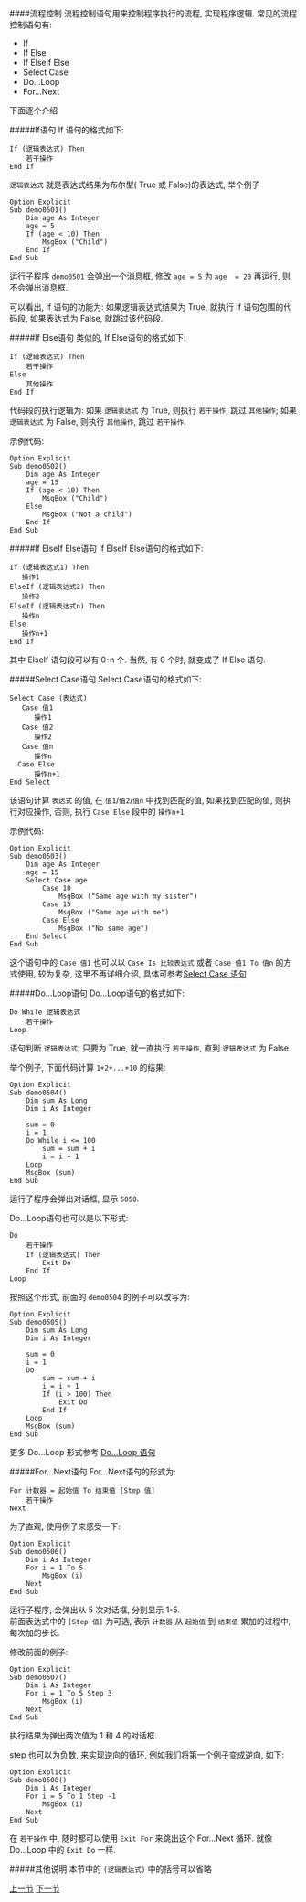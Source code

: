 ####流程控制
流程控制语句用来控制程序执行的流程, 实现程序逻辑. 常见的流程控制语句有:

* If
* If Else
* If ElseIf Else
* Select Case
* Do...Loop
* For...Next

下面逐个介绍

#####If语句
If 语句的格式如下:

```
If (逻辑表达式) Then
	若干操作
End If
```

`逻辑表达式` 就是表达式结果为布尔型( True 或 False)的表达式, 举个例子

```
Option Explicit
Sub demo0501()
    Dim age As Integer
    age = 5
    If (age < 10) Then
        MsgBox ("Child")
    End If
End Sub
```

运行子程序 `demo0501` 会弹出一个消息框, 修改 `age = 5` 为 `age  = 20` 再运行, 则不会弹出消息框.

可以看出, If 语句的功能为: 如果逻辑表达式结果为 True, 就执行 If 语句包围的代码段, 如果表达式为 False, 就跳过该代码段.

#####If Else语句
类似的, If Else语句的格式如下:

```
If (逻辑表达式) Then
    若干操作
Else
    其他操作
End If
```
代码段的执行逻辑为: 如果 `逻辑表达式` 为 True, 则执行 `若干操作`, 跳过 `其他操作`; 如果 `逻辑表达式` 为 False, 则执行 `其他操作`, 跳过 `若干操作`.

示例代码:

```
Option Explicit
Sub demo0502()
    Dim age As Integer
    age = 15
    If (age < 10) Then
        MsgBox ("Child")
    Else
        MsgBox ("Not a child")
    End If
End Sub
```

#####If ElseIf Else语句
If ElseIf Else语句的格式如下:

```
If (逻辑表达式1) Then
   操作1
ElseIf (逻辑表达式2) Then
   操作2
ElseIf (逻辑表达式n) Then
   操作n
Else
   操作n+1
End If
```

其中 ElseIf 语句段可以有 0-n 个. 当然, 有 0 个时, 就变成了 If Else 语句.


#####Select Case语句
Select Case语句的格式如下:

```
Select Case (表达式)
   Case 值1
      操作1
   Case 值2
      操作2
   Case 值n
      操作n   
  Case Else
      操作n+1
End Select
```

该语句计算 `表达式` 的值, 在 `值1`/`值2`/`值n` 中找到匹配的值, 如果找到匹配的值, 则执行对应操作, 否则, 执行 `Case Else` 段中的 `操作n+1`

示例代码:

```
Option Explicit
Sub demo0503()
    Dim age As Integer
    age = 15
    Select Case age
        Case 10
            MsgBox ("Same age with my sister")
        Case 15
            MsgBox ("Same age with me")
        Case Else
            MsgBox ("No same age")
    End Select
End Sub
```

这个语句中的 `Case 值1` 也可以以 `Case Is 比较表达式` 或者 `Case 值1 To 值n` 的方式使用, 较为复杂, 这里不再详细介绍, 具体可参考[Select Case 语句](https://msdn.microsoft.com/ZH-CN/library/office/gg278665.aspx)

#####Do...Loop语句
Do...Loop语句的格式如下:

```
Do While 逻辑表达式
	若干操作
Loop
```

语句判断 `逻辑表达式`, 只要为 True, 就一直执行 `若干操作`, 直到 `逻辑表达式` 为 False.

举个例子, 下面代码计算 `1+2+...+10` 的结果:

```
Option Explicit
Sub demo0504()
    Dim sum As Long
    Dim i As Integer
    
    sum = 0
    i = 1
    Do While i <= 100
        sum = sum + i
        i = i + 1
    Loop
    MsgBox (sum)
End Sub
```

运行子程序会弹出对话框, 显示 `5050`.

Do...Loop语句也可以是以下形式:

```
Do
	若干操作
	If (逻辑表达式) Then
		Exit Do
	End If
Loop
```

按照这个形式, 前面的 `demo0504` 的例子可以改写为:

```
Option Explicit
Sub demo0505()
    Dim sum As Long
    Dim i As Integer
    
    sum = 0
    i = 1
    Do
        sum = sum + i
        i = i + 1
        If (i > 100) Then
            Exit Do
        End If
    Loop
    MsgBox (sum)
End Sub
```

更多 Do...Loop 形式参考 [Do...Loop 语句](https://msdn.microsoft.com/ZH-CN/library/office/gg278815.aspx)

#####For...Next语句
For...Next语句的形式为:

```
For 计数器 = 起始值 To 结束值 [Step 值]
    若干操作
Next
```

为了直观, 使用例子来感受一下:

```
Option Explicit
Sub demo0506()
    Dim i As Integer
    For i = 1 To 5
        MsgBox (i)
    Next
End Sub
```

运行子程序, 会弹出从 5 次对话框, 分别显示 1-5.  
前面表达式中的 `[Step 值]` 为可选, 表示 `计数器` 从 `起始值` 到 `结束值` 累加的过程中, 每次加的步长.

修改前面的例子:

```
Option Explicit
Sub demo0507()
    Dim i As Integer
    For i = 1 To 5 Step 3
        MsgBox (i)
    Next
End Sub
```

执行结果为弹出两次值为 1 和 4 的对话框.  

step 也可以为负数, 来实现逆向的循环, 例如我们将第一个例子变成逆向, 如下: 

```
Option Explicit
Sub demo0508()
    Dim i As Integer
    For i = 5 To 1 Step -1
        MsgBox (i)
    Next
End Sub
```

在 `若干操作` 中, 随时都可以使用 `Exit For` 来跳出这个 For...Next 循环. 就像 Do...Loop 中的 `Exit Do` 一样.


#####其他说明
本节中的 `(逻辑表达式)` 中的括号可以省略

[上一节](04.md) [下一节](06.md)

